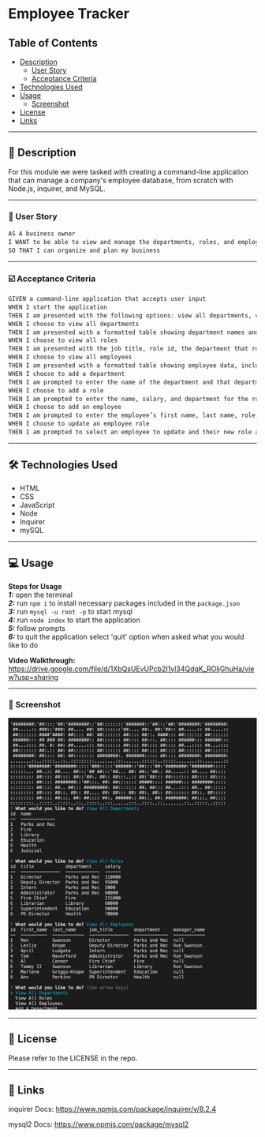 # Employee Tracker

## Table of Contents

- [Description](#📝-description)
    - [User Story](#👤-user-story)
    - [Acceptance Criteria](#☑️-acceptance-criteria)
- [Technologies Used](#🛠️-technologies-used)
- [Usage](#💻-usage)
    - [Screenshot](#📸-screenshot)
- [License](#📃-license)
- [Links](#🔗-links)

------------

## 📝 Description

For this module we were tasked with creating a command-line application that can manage a company's employee database, from scratch with Node.js, inquirer, and MySQL.

-------------

### 👤 User Story

```md
AS A business owner
I WANT to be able to view and manage the departments, roles, and employees in my company
SO THAT I can organize and plan my business
```
-------------
### ☑️ Acceptance Criteria

```md
GIVEN a command-line application that accepts user input
WHEN I start the application
THEN I am presented with the following options: view all departments, view all roles, view all employees, add a department, add a role, add an employee, and update an employee role
WHEN I choose to view all departments
THEN I am presented with a formatted table showing department names and department ids
WHEN I choose to view all roles
THEN I am presented with the job title, role id, the department that role belongs to, and the salary for that role
WHEN I choose to view all employees
THEN I am presented with a formatted table showing employee data, including employee ids, first names, last names, job titles, departments, salaries, and managers that the employees report to
WHEN I choose to add a department
THEN I am prompted to enter the name of the department and that department is added to the database
WHEN I choose to add a role
THEN I am prompted to enter the name, salary, and department for the role and that role is added to the database
WHEN I choose to add an employee
THEN I am prompted to enter the employee’s first name, last name, role, and manager, and that employee is added to the database
WHEN I choose to update an employee role
THEN I am prompted to select an employee to update and their new role and this information is updated in the database 
```
--------------

## 🛠️ Technologies Used

<ul>
<li>HTML
<li>CSS
<li>JavaScript
<li>Node
<li>Inquirer
<li>mySQL
</ul>

--------------
## 💻 Usage

**Steps for Usage**  
***1:*** open the terminal  
***2:*** run  `npm i` to install necessary packages included in the `package.json`   
***3:*** run `mysql -u root -p` to start mysql  
***4:*** run `node index` to start the application   
***5:*** follow prompts  
***6:*** to quit the application select 'quit' option when asked what you would like to do


**Video Walkthrough:** https://drive.google.com/file/d/1XbQsUEvUPcb2I1yl34QdqK_ROIjGhuHa/view?usp=sharing

----------------
### 📸 Screenshot

![screenshot of app](./db/images/screenshot.png)

--------------

## 📃 License

Please refer to the LICENSE in the repo.

-------------

## 🔗 Links

inquirer Docs: https://www.npmjs.com/package/inquirer/v/8.2.4

mysql2 Docs: https://www.npmjs.com/package/mysql2